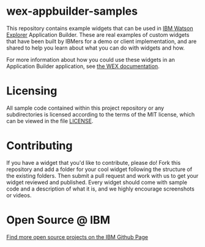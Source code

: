 # wex-appbuilder-samples
This repository contains example widgets that can be used in [IBM Watson Explorer](http://www.ibm.com/smarterplanet/us/en/ibmwatson/explorer.html) Application Builder. These are real examples of custom widgets that have been built by IBMers for a demo or client implementation, and are shared to help you learn about what you can do with widgets and how.

For more information about how you could use these widgets in an Application Builder application, see [the WEX documentation](http://www-01.ibm.com/support/knowledgecenter/SS8NLW_11.0.0/com.ibm.swg.im.infosphere.dataexpl.appbuilder.doc/c_ab-wrapper.html).

# Licensing
All sample code contained within this project repository or any subdirectories is licensed according to the terms of the MIT license, which can be viewed in the file [LICENSE](LICENSE).

# Contributing
If you have a widget that you'd like to contribute, please do! Fork this repository and add a folder for your cool widget following the structure of the existing folders. Then submit a pull request and work with us to get your widget reviewed and published. Every widget should come with sample code and a description of what it is, and we highly encourage screenshots or videos.

# Open Source @ IBM
[Find more open source projects on the IBM Github Page](http://ibm.github.io/)
